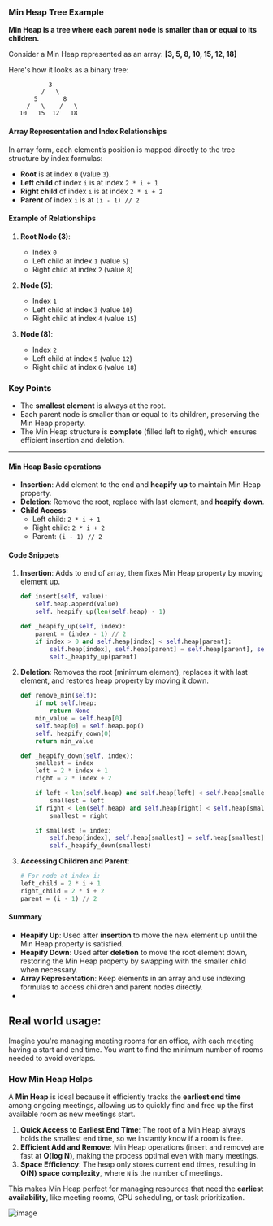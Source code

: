 
### Min Heap Tree Example

**Min Heap is a tree where each parent node is smaller than or equal to its children.**

Consider a Min Heap represented as an array: **[3, 5, 8, 10, 15, 12, 18]**

 Here's how it looks as a binary tree:

```
           3
         /   \
       5       8
     /   \    /   \
   10   15  12   18
```

#### Array Representation and Index Relationships
In array form, each element’s position is mapped directly to the tree structure by index formulas:

- **Root** is at index `0` (value `3`).
- **Left child** of index `i` is at index `2 * i + 1`
- **Right child** of index `i` is at index `2 * i + 2`
- **Parent** of index `i` is at `(i - 1) // 2`

#### Example of Relationships

1. **Root Node (3)**:
   - Index `0`
   - Left child at index `1` (value `5`)
   - Right child at index `2` (value `8`)

2. **Node (5)**:
   - Index `1`
   - Left child at index `3` (value `10`)
   - Right child at index `4` (value `15`)

3. **Node (8)**:
   - Index `2`
   - Left child at index `5` (value `12`)
   - Right child at index `6` (value `18`)

### Key Points
- The **smallest element** is always at the root.
- Each parent node is smaller than or equal to its children, preserving the Min Heap property.
- The Min Heap structure is **complete** (filled left to right), which ensures efficient insertion and deletion. 





---

#### Min Heap Basic operations
- **Insertion**: Add element to the end and **heapify up** to maintain Min Heap property.
- **Deletion**: Remove the root, replace with last element, and **heapify down**.
- **Child Access**:
  - Left child: `2 * i + 1`
  - Right child: `2 * i + 2`
  - Parent: `(i - 1) // 2`

#### Code Snippets

1. **Insertion**: Adds to end of array, then fixes Min Heap property by moving element up.

   ```python
   def insert(self, value):
       self.heap.append(value)
       self._heapify_up(len(self.heap) - 1)

   def _heapify_up(self, index):
       parent = (index - 1) // 2
       if index > 0 and self.heap[index] < self.heap[parent]:
           self.heap[index], self.heap[parent] = self.heap[parent], self.heap[index]
           self._heapify_up(parent)
   ```

2. **Deletion**: Removes the root (minimum element), replaces it with last element, and restores heap property by moving it down.

   ```python
   def remove_min(self):
       if not self.heap:
           return None
       min_value = self.heap[0]
       self.heap[0] = self.heap.pop()
       self._heapify_down(0)
       return min_value

   def _heapify_down(self, index):
       smallest = index
       left = 2 * index + 1
       right = 2 * index + 2

       if left < len(self.heap) and self.heap[left] < self.heap[smallest]:
           smallest = left
       if right < len(self.heap) and self.heap[right] < self.heap[smallest]:
           smallest = right

       if smallest != index:
           self.heap[index], self.heap[smallest] = self.heap[smallest], self.heap[index]
           self._heapify_down(smallest)
   ```

3. **Accessing Children and Parent**:

   ```python
   # For node at index i:
   left_child = 2 * i + 1
   right_child = 2 * i + 2
   parent = (i - 1) // 2
   ```

#### Summary

- **Heapify Up**: Used after **insertion** to move the new element up until the Min Heap property is satisfied.
- **Heapify Down**: Used after **deletion** to move the root element down, restoring the Min Heap property by swapping with the smaller child when necessary.
- **Array Representation**: Keep elements in an array and use indexing formulas to access children and parent nodes directly.
- 

## Real world usage: 

Imagine you're managing meeting rooms for an office, with each meeting having a start and end time. You want to find the minimum number of rooms needed to avoid overlaps.

### How Min Heap Helps

A **Min Heap** is ideal because it efficiently tracks the **earliest end time** among ongoing meetings, allowing us to quickly find and free up the first available room as new meetings start.

1. **Quick Access to Earliest End Time**: The root of a Min Heap always holds the smallest end time, so we instantly know if a room is free.
2. **Efficient Add and Remove**: Min Heap operations (insert and remove) are fast at **O(log N)**, making the process optimal even with many meetings.
3. **Space Efficiency**: The heap only stores current end times, resulting in **O(N) space complexity**, where `N` is the number of meetings.

This makes Min Heap perfect for managing resources that need the **earliest availability**, like meeting rooms, CPU scheduling, or task prioritization.

![image](https://github.com/user-attachments/assets/2c1e0781-e8e5-4d15-9693-a207c187f7e2)


